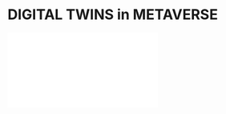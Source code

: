 # DIGITAL TWINS in METAVERSE



![ProjectScreen](file:///C:/Users/sumed/OneDrive/Pictures/GROUP%2011/A3%20HANDOUTS/A3%20HANDOUTS%20-%20Group%2011.pdf)
